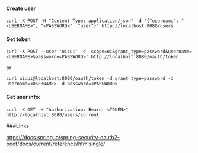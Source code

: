 

#### Create user

```
curl -X POST -H "Content-Type: application/json" -d '{"username": "<USERNAME>", "<PASSWORD>": "user"}' http://localhost:8080/users
```

#### Get token

```
curl -X POST --user 'ui:ui' -d 'scope=ui&grant_type=password&username=<USERNAME>&password=<PASSWORD>' http://localhost:8080/oauth/token
```

or

```
curl ui:ui@localhost:8080/oauth/token -d grant_type=password -d username=<USERNAME> -d password=<PASSWORD>
```

#### Get user info:

```
curl -X GET -H "Authorization: Bearer <TOKEN>" http://localhost:8080/users/current
```


###Links

https://docs.spring.io/spring-security-oauth2-boot/docs/current/reference/htmlsingle/
